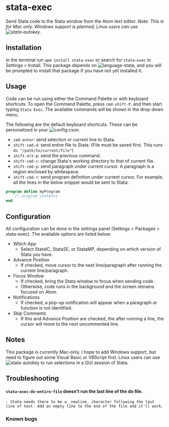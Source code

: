 # stata-exec

Send Stata code to the Stata window from the Atom text editor. _Note: This is for Mac only. Windows support is planned; Linux users can use ![stata-autokey](https://github.com/kylebarron/stata-autokey)._

## Installation

In the terminal run `apm install stata-exec` or search for `stata-exec` in Settings > Install. This package depends on ![`language-stata`](https://atom.io/packages/language-stata), and you will be prompted to install that package if you have not yet installed it.

## Usage

Code can be run using either the Command Palette or with keyboard shortcuts. To open the Command Palette, press `cmd-shift-P`, and then start typing `Stata Exec`. The available commands will be shown in the drop-down menu.

The following are the default keyboard shortcuts. These can be personalized in your ![`config.cson`](http://flight-manual.atom.io/behind-atom/sections/keymaps-in-depth/).
- `cmd-enter`: send selection or current line to Stata.
- `shift-cmd-d`: send entire file to Stata. (File must be saved first. This runs `do "/path/to/current/file"`)
- `shift-alt-p`: send the previous command.
- `shift-cmd-c`: change Stata's working directory to that of current file.
- `shift-cmd-p`: send paragraph under current cursor. A paragraph is a region enclosed by whitespace.
- `shift-cmd-r`: send program definition under current cursor. For example, all the lines in the below snippet would be sent to Stata:
```stata
program define myProgram
    // program contents
end
```

## Configuration

All configuration can be done in the settings panel (Settings > Packages > stata-exec). The available options are listed below:

- Which App
  - Select StataIC, StataSE, or StataMP, depending on which version of Stata you have.
- Advance Position
  - If checked, move cursor to the next line/paragraph after running the current line/paragraph.
- Focus Window
  - If checked, bring the Stata window to focus when sending code.
  - Otherwise, code runs in the background and the screen remains focused on Atom.
- Notifications
  - If checked, a pop-up notification will appear when a paragraph or function is not identified.
- Skip Comments
  - If this and Advance Position are checked, the after running a line, the cursor will move to the next uncommented line.

## Notes

This package is currently Mac-only. I hope to add Windows support, but need to figure out some Visual Basic or VBScript first. Linux users can use ![stata-autokey](https://github.com/kylebarron/stata-autokey) to run selections in a GUI session of Stata.

## Troubleshooting

#### `stata-exec:do-entire-file` doesn't run the last line of the do file.
    - Stata needs there to be a _newline_ character following the last line of text. Add an empty line to the end of the file and it'll work.

### Known bugs


